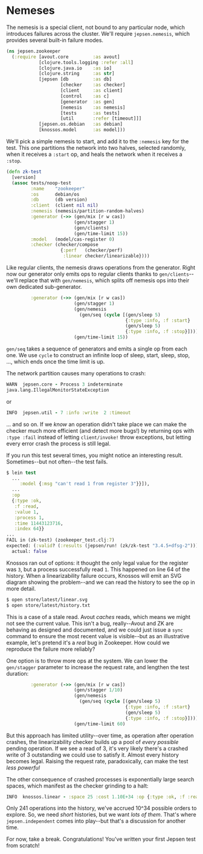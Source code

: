 # Nemeses

The nemesis is a special client, not bound to any particular node, which
introduces failures across the cluster. We'll require `jepsen.nemesis`, which
provides several built-in failure modes.

```clj
(ns jepsen.zookeeper
  (:require [avout.core         :as avout]
            [clojure.tools.logging :refer :all]
            [clojure.java.io    :as io]
            [clojure.string     :as str]
            [jepsen [db         :as db]
                    [checker    :as checker]
                    [client     :as client]
                    [control    :as c]
                    [generator  :as gen]
                    [nemesis    :as nemesis]
                    [tests      :as tests]
                    [util       :refer [timeout]]]
            [jepsen.os.debian   :as debian]
            [knossos.model      :as model]))
```

We'll pick a simple nemesis to start, and add it to the `:nemesis` key for the
test. This one partitions the network into two halves, selected randomly, when
it receives a `:start` op, and heals the network when it receives a `:stop`.

```clj
(defn zk-test
  [version]
  (assoc tests/noop-test
         :name    "zookeeper"
         :os      debian/os
         :db      (db version)
         :client  (client nil nil)
         :nemesis (nemesis/partition-random-halves)
         :generator (->> (gen/mix [r w cas])
                         (gen/stagger 1)
                         (gen/clients)
                         (gen/time-limit 15))
         :model   (model/cas-register 0)
         :checker (checker/compose
                    {:perf   (checker/perf)
                     :linear checker/linearizable})))
```

Like regular clients, the nemesis draws operations from the generator. Right
now our generator only emits ops to regular clients thanks to
`gen/clients`--we'll replace that with `gen/nemesis`, which splits off nemesis
ops into their own dedicated sub-generator.

```clj
         :generator (->> (gen/mix [r w cas])
                         (gen/stagger 1)
                         (gen/nemesis
                           (gen/seq (cycle [(gen/sleep 5)
                                            {:type :info, :f :start}
                                            (gen/sleep 5)
                                            {:type :info, :f :stop}])))
                         (gen/time-limit 15))
```

`gen/seq` takes a sequence of generators and emits a single op from each one.
We use `cycle` to construct an infinite loop of sleep, start, sleep, stop, ...,
which ends once the time limit is up.

The network partition causes many operations to crash:

```clj
WARN  jepsen.core - Process 3 indeterminate
java.lang.IllegalMonitorStateException
```
or

```clj
INFO  jepsen.util - 7 :info :write  2 :timeout
```

... and so on. If we *know* an operation didn't take place we can make the
checker much more efficient (and detect more bugs!) by returning ops with
`:type :fail` instead of letting `client/invoke!` throw exceptions, but letting
every error crash the process is still legal.

If you run this test several times, you might notice an interesting result.
Sometimes--but not often--the test fails.

```clj
$ lein test
  ...
     :model {:msg "can't read 1 from register 3"}}]),
  ...
  :op
  {:type :ok,
   :f :read,
   :value 1,
   :process 1,
   :time 11443123716,
   :index 64}}
...
FAIL in (zk-test) (zookeeper_test.clj:7)
expected: (:valid? (:results (jepsen/run! (zk/zk-test "3.4.5+dfsg-2"))))
  actual: false
```

Knossos ran out of options: it thought the only legal value for the register
was `3`, but a process successfully read `1`. This happened on line 64 of the
history. When a linearizability failure occurs, Knossos will emit an SVG
diagram showing the problem--and we can read the history to see the op in more
detail.

```clj
$ open store/latest/linear.svg
$ open store/latest/history.txt
```

This is a case of a stale read. Avout *caches* reads, which means we might not
see the current value. This isn't a bug, really--Avout and ZK are behaving as
designed and documented, and we could just issue a `sync` command to ensure the
most recent value is visible--but as an illustrative example, let's pretend
it's a *real* bug in Zookeeper. How could we reproduce the failure more
reliably?

One option is to throw more ops at the system. We can lower the `gen/stagger`
parameter to increase the request rate, and lengthen the test duration:

```clj
         :generator (->> (gen/mix [r w cas])
                         (gen/stagger 1/10)
                         (gen/nemesis
                           (gen/seq (cycle [(gen/sleep 5)
                                            {:type :info, :f :start}
                                            (gen/sleep 5)
                                            {:type :info, :f :stop}])))
                         (gen/time-limit 60)
```

But this approach has limited utility--over time, as operation after operation
crashes, the linearizability checker builds up a pool of *every possible*
pending operation. If we see a read of 3, it's very likely there's a crashed
write of 3 outstanding we could use to satisfy it. Almost every history becomes
legal. Raising the request rate, paradoxically, can make the test *less
powerful*

The other consequence of crashed processes is exponentially large search spaces, which manifest as the checker grinding to a halt:

```clj
INFO  knossos.linear - :space 25 :cost 1.10E+34 :op {:type :ok, :f :read, :value 0, :process 12, :time 21364611211, :index 241}
```

Only 241 operations into the history, we've accrued 10^34 possible orders to
explore. So, we need *short* histories, but we want *lots of them*. That's
where `jepsen.independent` comes into play--but that's a discussion for another
time.

For now, take a break. Congratulations! You've written your first Jepsen test
from scratch!
